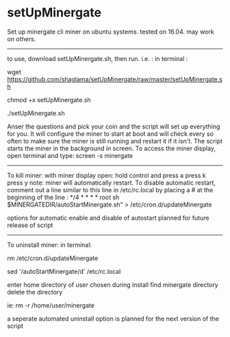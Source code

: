 # setUpMinergate
Set up minergate cli  miner on ubuntu systems. tested on 16.04. may work on others.
**********************************************************************************************
to use, download setUpMinergate.sh, then run. i.e. :
in terminal :

wget https://github.com/shaglama/setUpMinergate/raw/master/setUpMinergate.sh

chmod +x setUpMinergate.sh

./setUpMinergate.sh

Anser the questions and pick your coin and the script will set up everything for you. It will configure the miner to start at boot and will check every so often to make sure the miner is still running and restart it if it isn't. The script starts the miner in the background in screen. To access the miner display, open terminal and type:
screen -s minergate
***********************************************************************************************
To kill miner:
with miner display open:
hold control and press a
press k
press y
note: miner will automatically restart. To disable automatic restart, comment out a line similar to this line in /etc/rc.local by placing a # at the beginning of the line : 
*/4 * * * * root sh $MINERGATEDIR/autoStartMinergate.sh" > /etc/cron.d/updateMinergate

options for automatic enable and disable of autostart planned for future release of script
 ***********************************************************************************************
To uninstall miner:
in terminal:

rm /etc/cron.d/updateMinergate

sed '/autoStartMinergate/d' /etc/rc.local
 
enter home directory of user chosen during install
find minergate directory
delete the directory
 
ie:
rm -r /home/user/minergate
 
a seperate automated uninstall option is planned for the next version of the script
